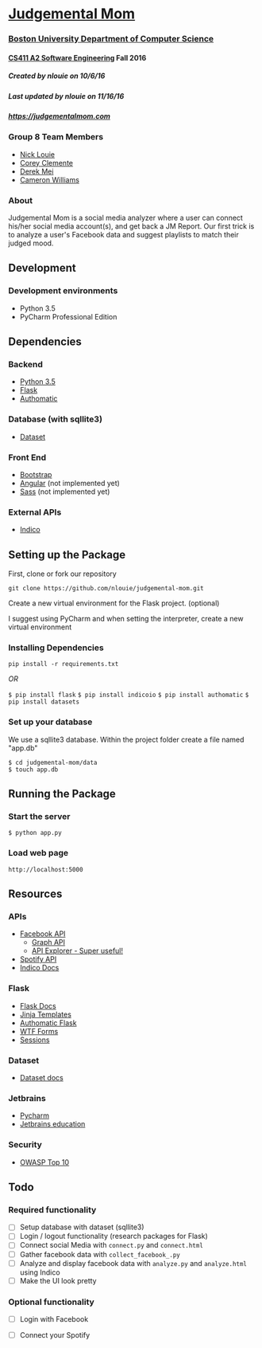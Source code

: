 # [Judgemental Mom](https://judgementalmom.com)
### [Boston University Department of Computer Science](http://www.bu.edu/cs/)
#### [CS411 A2 Software Engineering](http://sites.bu.edu/perryd/cs411-software-engineering/) Fall 2016
##### Created by nlouie on 10/6/16
##### Last updated by nlouie on 11/16/16
##### https://judgementalmom.com

### Group 8 Team Members
- [Nick Louie](mailto:nlouie@bu.edu)
- [Corey Clemente](mailto:coreycle@bu.edu)
- [Derek Mei](mailto:dmei3010@bu.edu)
- [Cameron Williams](mailto:camwill@bu.edu)

### About
Judgemental Mom is a social media analyzer where a user can connect his/her social media account(s), and get back a JM Report. 
Our first trick is to analyze a user's Facebook data and suggest playlists to match their judged mood.


## Development

### Development environments
- Python 3.5
- PyCharm Professional Edition

## Dependencies

### Backend
- [Python 3.5](https://www.python.org/downloads/release/python-350/)
- [Flask](http://flask.pocoo.org)
- [Authomatic](http://peterhudec.github.io/authomatic/index.html)

### Database (with sqllite3)
- [Dataset](https://dataset.readthedocs.io/en/latest/)

### Front End
- [Bootstrap](http://getbootstrap.com/)
- [Angular](https://angularjs.org/) (not implemented yet)
- [Sass](http://sass-lang.com/libsass) (not implemented yet)

### External APIs
- [Indico](https://indico.io)

## Setting up the Package

First, clone or fork our repository 

```git clone https://github.com/nlouie/judgemental-mom.git```

Create a new virtual environment for the Flask project. (optional) 

I suggest using PyCharm and when setting the interpreter, create a new virtual environment

### Installing Dependencies

```pip install -r requirements.txt```

*OR*


```$ pip install flask```
```$ pip install indicoio```
```$ pip install authomatic```
```$ pip install datasets```

### Set up your database

We use a sqllite3 database. Within the project folder create a file named "app.db"

```
$ cd judgemental-mom/data
$ touch app.db
```

## Running the Package

###  Start the server 

```$ python app.py ```

### Load web page

``` http://localhost:5000 ```


## Resources

### APIs
- [Facebook API](https://developers.facebook.com/)
    - [Graph API](https://developers.facebook.com/docs/graph-api/)
    - [API Explorer - Super useful!](https://developers.facebook.com/tools/explorer/)
- [Spotify API](https://developer.spotify.com/)
- [Indico Docs](https://indico.io/docs)

### Flask
- [Flask Docs](http://flask.pocoo.org/docs/)
- [Jinja Templates](http://jinja.pocoo.org/docs/dev/templates/)
- [Authomatic Flask](http://peterhudec.github.io/authomatic/examples/flask-simple.html)
- [WTF Forms](http://flask.pocoo.org/docs/0.11/patterns/wtforms/)
- [Sessions](http://code.runnable.com/Uhf58hcCo9RSAACs/using-sessions-in-flask-for-python)

### Dataset
- [Dataset docs](https://dataset.readthedocs.io/en/latest/)

### Jetbrains
- [Pycharm](https://www.jetbrains.com/pycharm/)
- [Jetbrains education](https://www.jetbrains.com/student/)

### Security
- [OWASP Top 10](https://www.owasp.org/index.php/Category:OWASP_Top_Ten_Project)



## Todo

### Required functionality

- [ ] Setup database with dataset (sqllite3)
- [ ] Login / logout functionality (research packages for Flask)
- [ ] Connect social Media with `connect.py` and `connect.html`
- [ ] Gather facebook data with `collect_facebook_.py`
- [ ] Analyze and display facebook data with `analyze.py` and `analyze.html` using Indico
- [ ] Make the UI look pretty

### Optional functionality
- [ ] Login with Facebook
- [ ] Connect your Spotify

